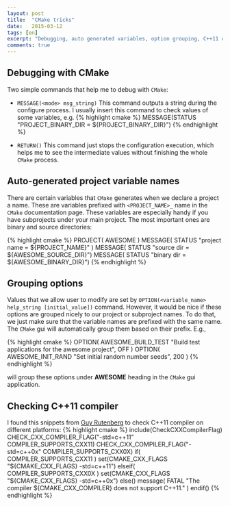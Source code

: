 ```yaml
---
layout: post
title:  "CMake tricks"
date:   2015-03-12
tags: [en]
excerpt: "Debugging, auto generated variables, option grouping, C++11 compiler check"
comments: true
---
```


## Debugging with CMake

Two simple commands that help me to debug with `CMake`:

* `MESSAGE(<mode> msg_string)`
   This command outputs a string during the configure process. I usually insert this command to check values of some variables, e.g.
{% highlight cmake %}
MESSAGE(STATUS "PROJECT_BINARY_DIR = ${PROJECT_BINARY_DIR}")
{% endhighlight %}

* `RETURN()`
   This command just stops the configuration execution, which helps me to see the intermediate values without finishing the whole `CMake` process.

## Auto-generated project variable names

There are certain variables that `CMake` generates when we declare a project a name. These are variables prefixed with `<PROJECT_NAME>_` name in the `CMake` documentation page. These variables are especially handy if you have subprojects under your main project. The most important ones are binary and source directories:

{% highlight cmake %}
PROJECT( AWESOME )
MESSAGE( STATUS "project name = ${PROJECT_NAME}" )
MESSAGE( STATUS "source dir = ${AWESOME_SOURCE_DIR}")
MESSAGE( STATUS "binary dir = ${AWESOME_BINARY_DIR}")
{% endhighlight %}

## Grouping options

Values that we allow user to modify are set by `OPTION(<variable_name> help_string [initial_value])` command. However, it would be nice if these options are grouped nicely to our project or subproject names. To do that, we just make sure that the variable names are prefixed with the same name. The `CMake` gui will automatically group them based on their prefix. E.g.,

{% highlight cmake %}
OPTION( AWESOME_BUILD_TEST "Build test applications for the awesome project", OFF )
OPTION( AWESOME_INIT_RAND "Set initial random number seeds", 200 )
{% endhighlight %}

will group these options under **AWESOME** heading in the `CMake` gui application.

## Checking C++11 compiler

I found this snippets from [Guy Rutenberg](http://www.guyrutenberg.com/2014/01/05/enabling-c11-c0x-in-cmake/) to check C++11 compiler on different platforms:
{% highlight cmake %}
include(CheckCXXCompilerFlag)
CHECK_CXX_COMPILER_FLAG("-std=c++11" COMPILER_SUPPORTS_CXX11)
CHECK_CXX_COMPILER_FLAG("-std=c++0x" COMPILER_SUPPORTS_CXX0X)
if( COMPILER_SUPPORTS_CXX11 )
	set(CMAKE_CXX_FLAGS "${CMAKE_CXX_FLAGS} -std=c++11")
elseif( COMPILER_SUPPORTS_CXX0X )
	set(CMAKE_CXX_FLAGS "${CMAKE_CXX_FLAGS} -std=c++0x")
else()
	message( FATAL "The compiler ${CMAKE_CXX_COMPILER} does not support C++11." )
endif()
{% endhighlight %}
